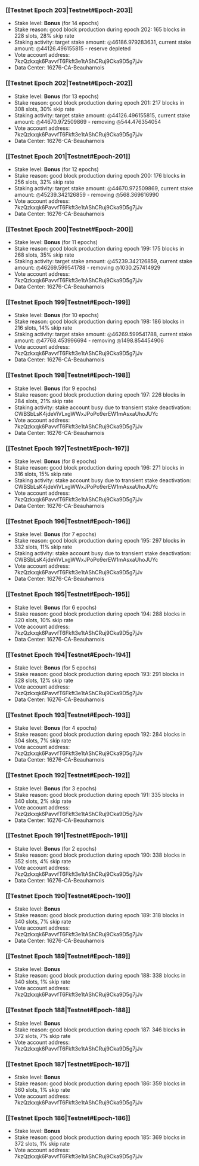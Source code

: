 ### [[Testnet Epoch 203|Testnet#Epoch-203]]
* Stake level: **Bonus** (for 14 epochs)
* Stake reason: good block production during epoch 202: 165 blocks in 228 slots, 28% skip rate
* Staking activity: target stake amount: ◎46186.979283631, current stake amount: ◎44126.496155815 - reserve depleted
* Vote account address: 7kzQzkxqk6PavvfT6Fkft3e1tAShCRuj9Cka9D5g7jJv
* Data Center: 16276-CA-Beauharnois
### [[Testnet Epoch 202|Testnet#Epoch-202]]
* Stake level: **Bonus** (for 13 epochs)
* Stake reason: good block production during epoch 201: 217 blocks in 308 slots, 30% skip rate
* Staking activity: target stake amount: ◎44126.496155815, current stake amount: ◎44670.972509869 - removing ◎544.476354054
* Vote account address: 7kzQzkxqk6PavvfT6Fkft3e1tAShCRuj9Cka9D5g7jJv
* Data Center: 16276-CA-Beauharnois
### [[Testnet Epoch 201|Testnet#Epoch-201]]
* Stake level: **Bonus** (for 12 epochs)
* Stake reason: good block production during epoch 200: 176 blocks in 256 slots, 32% skip rate
* Staking activity: target stake amount: ◎44670.972509869, current stake amount: ◎45239.342126859 - removing ◎568.369616990
* Vote account address: 7kzQzkxqk6PavvfT6Fkft3e1tAShCRuj9Cka9D5g7jJv
* Data Center: 16276-CA-Beauharnois
### [[Testnet Epoch 200|Testnet#Epoch-200]]
* Stake level: **Bonus** (for 11 epochs)
* Stake reason: good block production during epoch 199: 175 blocks in 268 slots, 35% skip rate
* Staking activity: target stake amount: ◎45239.342126859, current stake amount: ◎46269.599541788 - removing ◎1030.257414929
* Vote account address: 7kzQzkxqk6PavvfT6Fkft3e1tAShCRuj9Cka9D5g7jJv
* Data Center: 16276-CA-Beauharnois
### [[Testnet Epoch 199|Testnet#Epoch-199]]
* Stake level: **Bonus** (for 10 epochs)
* Stake reason: good block production during epoch 198: 186 blocks in 216 slots, 14% skip rate
* Staking activity: target stake amount: ◎46269.599541788, current stake amount: ◎47768.453996694 - removing ◎1498.854454906
* Vote account address: 7kzQzkxqk6PavvfT6Fkft3e1tAShCRuj9Cka9D5g7jJv
* Data Center: 16276-CA-Beauharnois
### [[Testnet Epoch 198|Testnet#Epoch-198]]
* Stake level: **Bonus** (for 9 epochs)
* Stake reason: good block production during epoch 197: 226 blocks in 284 slots, 21% skip rate
* Staking activity: stake account busy due to transient stake deactivation: CWBSbLsK4jdeViVLxgWWxJPoPo9erEW1mAsxaUhoJUYc
* Vote account address: 7kzQzkxqk6PavvfT6Fkft3e1tAShCRuj9Cka9D5g7jJv
* Data Center: 16276-CA-Beauharnois
### [[Testnet Epoch 197|Testnet#Epoch-197]]
* Stake level: **Bonus** (for 8 epochs)
* Stake reason: good block production during epoch 196: 271 blocks in 316 slots, 15% skip rate
* Staking activity: stake account busy due to transient stake deactivation: CWBSbLsK4jdeViVLxgWWxJPoPo9erEW1mAsxaUhoJUYc
* Vote account address: 7kzQzkxqk6PavvfT6Fkft3e1tAShCRuj9Cka9D5g7jJv
* Data Center: 16276-CA-Beauharnois
### [[Testnet Epoch 196|Testnet#Epoch-196]]
* Stake level: **Bonus** (for 7 epochs)
* Stake reason: good block production during epoch 195: 297 blocks in 332 slots, 11% skip rate
* Staking activity: stake account busy due to transient stake deactivation: CWBSbLsK4jdeViVLxgWWxJPoPo9erEW1mAsxaUhoJUYc
* Vote account address: 7kzQzkxqk6PavvfT6Fkft3e1tAShCRuj9Cka9D5g7jJv
* Data Center: 16276-CA-Beauharnois
### [[Testnet Epoch 195|Testnet#Epoch-195]]
* Stake level: **Bonus** (for 6 epochs)
* Stake reason: good block production during epoch 194: 288 blocks in 320 slots, 10% skip rate
* Vote account address: 7kzQzkxqk6PavvfT6Fkft3e1tAShCRuj9Cka9D5g7jJv
* Data Center: 16276-CA-Beauharnois
### [[Testnet Epoch 194|Testnet#Epoch-194]]
* Stake level: **Bonus** (for 5 epochs)
* Stake reason: good block production during epoch 193: 291 blocks in 328 slots, 12% skip rate
* Vote account address: 7kzQzkxqk6PavvfT6Fkft3e1tAShCRuj9Cka9D5g7jJv
* Data Center: 16276-CA-Beauharnois
### [[Testnet Epoch 193|Testnet#Epoch-193]]
* Stake level: **Bonus** (for 4 epochs)
* Stake reason: good block production during epoch 192: 284 blocks in 304 slots, 7% skip rate
* Vote account address: 7kzQzkxqk6PavvfT6Fkft3e1tAShCRuj9Cka9D5g7jJv
* Data Center: 16276-CA-Beauharnois
### [[Testnet Epoch 192|Testnet#Epoch-192]]
* Stake level: **Bonus** (for 3 epochs)
* Stake reason: good block production during epoch 191: 335 blocks in 340 slots, 2% skip rate
* Vote account address: 7kzQzkxqk6PavvfT6Fkft3e1tAShCRuj9Cka9D5g7jJv
* Data Center: 16276-CA-Beauharnois
### [[Testnet Epoch 191|Testnet#Epoch-191]]
* Stake level: **Bonus** (for 2 epochs)
* Stake reason: good block production during epoch 190: 338 blocks in 352 slots, 4% skip rate
* Vote account address: 7kzQzkxqk6PavvfT6Fkft3e1tAShCRuj9Cka9D5g7jJv
* Data Center: 16276-CA-Beauharnois
### [[Testnet Epoch 190|Testnet#Epoch-190]]
* Stake level: **Bonus**
* Stake reason: good block production during epoch 189: 318 blocks in 340 slots, 7% skip rate
* Vote account address: 7kzQzkxqk6PavvfT6Fkft3e1tAShCRuj9Cka9D5g7jJv
* Data Center: 16276-CA-Beauharnois
### [[Testnet Epoch 189|Testnet#Epoch-189]]
* Stake level: **Bonus**
* Stake reason: good block production during epoch 188: 338 blocks in 340 slots, 1% skip rate
* Vote account address: 7kzQzkxqk6PavvfT6Fkft3e1tAShCRuj9Cka9D5g7jJv
### [[Testnet Epoch 188|Testnet#Epoch-188]]
* Stake level: **Bonus**
* Stake reason: good block production during epoch 187: 346 blocks in 372 slots, 7% skip rate
* Vote account address: 7kzQzkxqk6PavvfT6Fkft3e1tAShCRuj9Cka9D5g7jJv
### [[Testnet Epoch 187|Testnet#Epoch-187]]
* Stake level: **Bonus**
* Stake reason: good block production during epoch 186: 359 blocks in 360 slots, 1% skip rate
* Vote account address: 7kzQzkxqk6PavvfT6Fkft3e1tAShCRuj9Cka9D5g7jJv
### [[Testnet Epoch 186|Testnet#Epoch-186]]
* Stake level: **Bonus**
* Stake reason: good block production during epoch 185: 369 blocks in 372 slots, 1% skip rate
* Vote account address: 7kzQzkxqk6PavvfT6Fkft3e1tAShCRuj9Cka9D5g7jJv